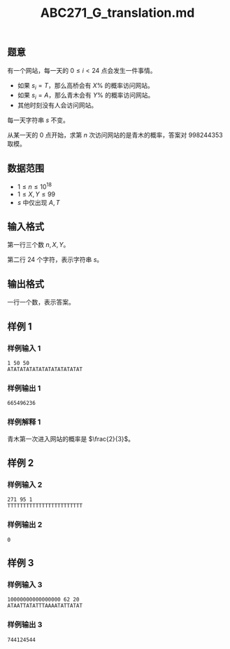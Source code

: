 ﻿---
title: "ABC271_G_translation.md"
tags: []
author: ""
created: ""
---

## 题意

有一个网站，每一天的 $0\le i< 24$ 点会发生一件事情。

- 如果 $s_i=T$，那么高桥会有 $X\%$ 的概率访问网站。
- 如果 $s_i=A$，那么青木会有 $Y\%$ 的概率访问网站。
- 其他时刻没有人会访问网站。

每一天字符串 $s$ 不变。

从某一天的 $0$ 点开始，求第 $n$ 次访问网站的是青木的概率，答案对 $998244353$ 取模。

## 数据范围

- $1\le n\le 10^{18}$
- $1\le X,Y\le 99$
-  $s$ 中仅出现 $A,T$

## 输入格式

第一行三个数 $n,X,Y$。

第二行 $24$ 个字符，表示字符串 $s$。

## 输出格式

一行一个数，表示答案。

## 样例 1

### 样例输入 1

```
1 50 50
ATATATATATATATATATATATAT
```

### 样例输出 1

```
665496236
```

### 样例解释 1

青木第一次进入网站的概率是 $\frac{2}{3}$。


## 样例 2

### 样例输入 2

```
271 95 1
TTTTTTTTTTTTTTTTTTTTTTTT
```

### 样例输出 2

```
0
```

## 样例 3

### 样例输入 3

```
10000000000000000 62 20
ATAATTATATTTAAAATATTATAT
```

### 样例输出 3

```
744124544
```

